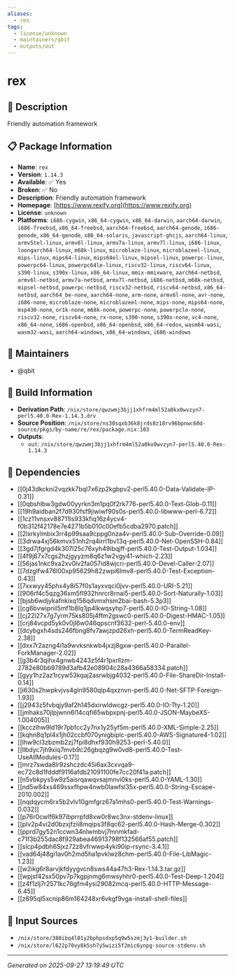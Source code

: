 ```yaml
---
aliases:
  - rex
tags:
  - license/unknown
  - maintainers/qbit
  - outputs/out
---
```


# rex

## 📝 Description

Friendly automation framework

## 📋 Package Information

- **Name**: `rex`
- **Version**: `1.14.3`
- **Available**: ✅ Yes
- **Broken**: ✅ No
- **Description**: Friendly automation framework
- **Homepage**: [https://www.rexify.org](https://www.rexify.org)
- **License**: `unknown`
- **Platforms**: `i686-cygwin`, `x86_64-cygwin`, `x86_64-darwin`, `aarch64-darwin`, `i686-freebsd`, `x86_64-freebsd`, `aarch64-freebsd`, `aarch64-genode`, `i686-genode`, `x86_64-genode`, `x86_64-solaris`, `javascript-ghcjs`, `aarch64-linux`, `armv5tel-linux`, `armv6l-linux`, `armv7a-linux`, `armv7l-linux`, `i686-linux`, `loongarch64-linux`, `m68k-linux`, `microblaze-linux`, `microblazeel-linux`, `mips-linux`, `mips64-linux`, `mips64el-linux`, `mipsel-linux`, `powerpc-linux`, `powerpc64-linux`, `powerpc64le-linux`, `riscv32-linux`, `riscv64-linux`, `s390-linux`, `s390x-linux`, `x86_64-linux`, `mmix-mmixware`, `aarch64-netbsd`, `armv6l-netbsd`, `armv7a-netbsd`, `armv7l-netbsd`, `i686-netbsd`, `m68k-netbsd`, `mipsel-netbsd`, `powerpc-netbsd`, `riscv32-netbsd`, `riscv64-netbsd`, `x86_64-netbsd`, `aarch64_be-none`, `aarch64-none`, `arm-none`, `armv6l-none`, `avr-none`, `i686-none`, `microblaze-none`, `microblazeel-none`, `mips-none`, `mips64-none`, `msp430-none`, `or1k-none`, `m68k-none`, `powerpc-none`, `powerpcle-none`, `riscv32-none`, `riscv64-none`, `rx-none`, `s390-none`, `s390x-none`, `vc4-none`, `x86_64-none`, `i686-openbsd`, `x86_64-openbsd`, `x86_64-redox`, `wasm64-wasi`, `wasm32-wasi`, `aarch64-windows`, `x86_64-windows`, `i686-windows`
## 👥 Maintainers

- @qbit


## 🔧 Build Information

- **Derivation Path**: `/nix/store/qwzwmj3bjj1xhfrm4ml52a0kx0wvzyn7-perl5.40.0-Rex-1.14.3.drv`
- **Source Position**: `/nix/store/ns30sqxb36k8jrds8z18rv96bpnwc60d-source/pkgs/by-name/re/rex/package.nix:103`
- **Outputs**:
  - `out`:  `/nix/store/qwzwmj3bjj1xhfrm4ml52a0kx0wvzyn7-perl5.40.0-Rex-1.14.3`

## 🔗 Dependencies

- [[0j43dkckni2vqzkk7bql7x6zp2kgbpv2-perl5.40.0-Data-Validate-IP-0.31]]
- [[0qbshlbw3gdw00yyrkn3m1pq0f2rk776-perl5.40.0-Text-Glob-0.11]]
- [[19h9aidban2f7d930fsf9jiwiwf90s0s-perl5.40.0-libwww-perl-6.72]]
- [[1cz11vnsxv88711ls933kfiq16z4ycv4-f0b312f42178e7e4271b5b010c00efb5cdba2970.patch]]
- [[2lxrkylmbix3rr4p99saa9cppg0nza4v-perl5.40.0-Sub-Override-0.09]]
- [[3drwa4xj56kmvx51nh2rq4irrl1bv13q-perl5.40.0-Net-OpenSSH-0.84]]
- [[3gd7jfgrgd4k307l25c76xyh49ibqjff-perl5.40.0-Test-Output-1.034]]
- [[4f9j67x7cgs2hzjgyyzm8q6z1w2vgy41-which-2.23]]
- [[56jas1nkc9xa2xv0lv2fa057id8wjcri-perl5.40.0-Devel-Caller-2.07]]
- [[7dzglfw476l00xp95629h82zwpi6lmv8-perl5.40.0-Test-Exception-0.43]]
- [[7xxwyy45phx4y8i57f0s1ayxvqci0jvv-perl5.40.0-URI-5.21]]
- [[906rf4c5qzg36xm5fl932hnrcr8rnai5-perl5.40.0-Sort-Naturally-1.03]]
- [[bjsb6wdjykafnkixq156qdvmxhsm2bai-bash-5.3p3]]
- [[cg6bvwipnil5mf1b8lq1jp4lkwqsyhp7-perl5.40.0-IO-String-1.08]]
- [[cj22l27x7g7yrm75ks805j4ffm2gswc0-perl5.40.0-Digest-HMAC-1.05]]
- [[crj84vcpd5yk0v0jl6w046qpscnf3632-perl-5.40.0-env]]
- [[dcybgxh4sds246fbng8fv7awjzpd26xh-perl5.40.0-TermReadKey-2.38]]
- [[dxx7r2azng4i1a9wvksnkwb4jxzj8gxw-perl5.40.0-Parallel-ForkManager-2.02]]
- [[g3b4r3qihx4gnwb4243z5f4r1pxrllzm-2782e80bb9789d3afb42e08904c28a4366a58334.patch]]
- [[gyy1hz2az1rcyw53kqaj2asrwbjg4032-perl5.40.0-File-ShareDir-Install-0.14]]
- [[i630s2hwpkvjvs4gln9580qlp4qxznvn-perl5.40.0-Net-SFTP-Foreign-1.93]]
- [[j2943z5fvbqjy9af2h145dxirwldwcgz-perl5.40.0-IO-Tty-1.20]]
- [[jmhaks70jlpjwnn6l14cqfi65wbpxpnj-perl5.40.0-JSON-MaybeXS-1.004005]]
- [[kcczlhw9ld19r7pbfcc2y7nx1y25yf5m-perl5.40.0-XML-Simple-2.25]]
- [[kqhn8q1pl4x1jh02ccbf070ynigbiplc-perl5.40.0-AWS-Signature4-1.02]]
- [[lhw9cl3zbzmb2zj7fpi8dhxf930h9253-perl-5.40.0]]
- [[llbdyc7jh9xiq7mvb9c26gbqzg9w0vd8-perl5.40.0-Test-UseAllModules-0.17]]
- [[mrz7swda8lr9zshczdc45i6ax3cxvqa9-ec72c8d1fdddf9116afdb21091100fe7cc20f41a.patch]]
- [[n5vbkpys5w9z5aisrqawqvsajmnvi0ks-perl5.40.0-YAML-1.30]]
- [[nd5w84xs469ssxfhpw4nwb0lawfsl35x-perl5.40.0-String-Escape-2010.002]]
- [[nqdqycm6rx5b2vlv10gmfgrz67a1mhs0-perl5.40.0-Test-Warnings-0.032]]
- [[p76r0cwlf6k97ibprrpfd8xw0r8wc3nx-stdenv-linux]]
- [[plv2p4vi2d0bzxjfzii8mqips3f8qc62-perl5.40.0-Hash-Merge-0.302]]
- [[pprd7gy52n1ccwn34nlwmbvj7mnmkfad-c71f3b255dac8f929abea46913798f132566af55.patch]]
- [[slcp4pdbh65jxz72z8vfrwwp4yki90ip-rsync-3.4.1]]
- [[vad64j48gi1av0h2md5ha1pvklwz8chm-perl5.40.0-File-LibMagic-1.23]]
- [[w2ikg6r8arvjkfdyygvcn8sws44a47h3-Rex-1.14.3.tar.gz]]
- [[wpjsf42sx50pv7p7kgpjnmg6mwsyhhr0-perl5.40.0-Test-Deep-1.204]]
- [[z4f1zlj7r2571kc76gfm4ysi29082mcq-perl5.40.0-HTTP-Message-6.45]]
- [[z695ql5xcnip86m164248xr6vkgf9vga-install-shell-files]]

## 📁 Input Sources

- `/nix/store/380ibq4l01y2bphpsdxp5q9w5szmj3y1-builder.sh`
- `/nix/store/l622p70vy8k5sh7y5wizi5f2mic6ynpg-source-stdenv.sh`

---
*Generated on 2025-09-27 13:19:49 UTC*
